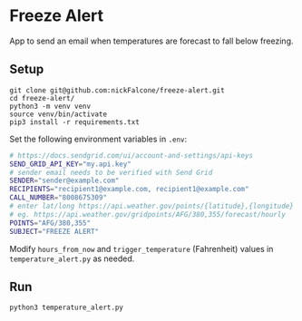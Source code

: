 # Freeze Alert
App to send an email when temperatures are forecast to fall below freezing.

## Setup

```
git clone git@github.com:nickFalcone/freeze-alert.git
cd freeze-alert/
python3 -m venv venv
source venv/bin/activate
pip3 install -r requirements.txt
```

Set the following environment variables in `.env`:

```bash
# https://docs.sendgrid.com/ui/account-and-settings/api-keys
SEND_GRID_API_KEY="my.api.key"
# sender email needs to be verified with Send Grid
SENDER="sender@example.com"
RECIPIENTS="recipient1@example.com, recipient1@example.com"
CALL_NUMBER="8008675309"
# enter lat/long https://api.weather.gov/points/{latitude},{longitude} and use `forecastHourly` for office/pt1,pt2 values
# eg. https://api.weather.gov/gridpoints/AFG/380,355/forecast/hourly
POINTS="AFG/380,355"
SUBJECT="FREEZE ALERT"
```

Modify `hours_from_now` and `trigger_temperature` (Fahrenheit) values in `temperature_alert.py` as needed.


## Run

```bash
python3 temperature_alert.py
```